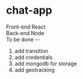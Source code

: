 # chat-app
Front-end React  
Back-end Node  
To be done --  
1. add transition  
2. add credentials  
3. add mongodb for storage  
4. add geotracking  


